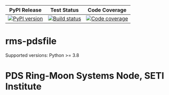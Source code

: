 | PyPI Release | Test Status | Code Coverage |
| ------------ | ----------- | ------------- |
| [![PyPI version](https://badge.fury.io/py/rms-pdsfile.svg)](https://badge.fury.io/py/rms-pdsfile) | [![Build status](https://img.shields.io/github/actions/workflow/status/SETI/rms-pdsfile/run-tests.yml?branch=master)](https://github.com/SETI/rms-pdsfile/actions) | [![Code coverage](https://img.shields.io/codecov/c/github/SETI/rms-pdsfile/main?logo=codecov)](https://codecov.io/gh/SETI/rms-pdsfile) |

# rms-pdsfile

Supported versions: Python >= 3.8

# PDS Ring-Moon Systems Node, SETI Institute
